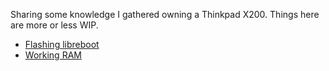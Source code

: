 Sharing some knowledge I gathered owning a Thinkpad X200.
Things here are more or less WIP.

- [Flashing libreboot](flashing.md)
- [Working RAM](supported-RAM.md)
